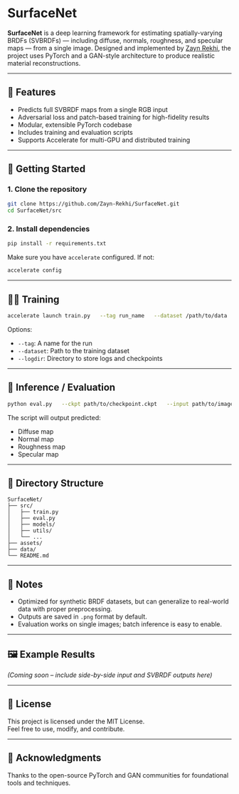 # SurfaceNet

**SurfaceNet** is a deep learning framework for estimating spatially-varying BRDFs (SVBRDFs) — including diffuse, normals, roughness, and specular maps — from a single image. Designed and implemented by [Zayn Rekhi](https://github.com/Zayn-Rekhi), the project uses PyTorch and a GAN-style architecture to produce realistic material reconstructions.

---

## 🔧 Features

- Predicts full SVBRDF maps from a single RGB input
- Adversarial loss and patch-based training for high-fidelity results
- Modular, extensible PyTorch codebase
- Includes training and evaluation scripts
- Supports Accelerate for multi-GPU and distributed training

---

## 🚀 Getting Started

### 1. Clone the repository

```bash
git clone https://github.com/Zayn-Rekhi/SurfaceNet.git
cd SurfaceNet/src
```

### 2. Install dependencies

```bash
pip install -r requirements.txt
```

Make sure you have `accelerate` configured. If not:

```bash
accelerate config
```

---

## 🏋️‍♂️ Training

```bash
accelerate launch train.py   --tag run_name   --dataset /path/to/data   --logdir logs/
```

Options:
- `--tag`: A name for the run
- `--dataset`: Path to the training dataset
- `--logdir`: Directory to store logs and checkpoints

---

## 🧪 Inference / Evaluation

```bash
python eval.py   --ckpt path/to/checkpoint.ckpt   --input path/to/image.png   --size 256
```

The script will output predicted:
- Diffuse map
- Normal map
- Roughness map
- Specular map

---

## 📁 Directory Structure

```
SurfaceNet/
├── src/
│   ├── train.py
│   ├── eval.py
│   ├── models/
│   ├── utils/
│   └── ...
├── assets/
├── data/
└── README.md
```

---

## 📝 Notes

- Optimized for synthetic BRDF datasets, but can generalize to real-world data with proper preprocessing.
- Outputs are saved in `.png` format by default.
- Evaluation works on single images; batch inference is easy to enable.

---

## 🖼 Example Results

*(Coming soon – include side-by-side input and SVBRDF outputs here)*

---

## 📄 License

This project is licensed under the MIT License.  
Feel free to use, modify, and contribute.

---

## 🙌 Acknowledgments

Thanks to the open-source PyTorch and GAN communities for foundational tools and techniques.
